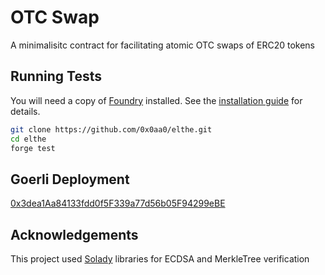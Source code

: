 # OTC Swap

A minimalisitc contract for facilitating atomic OTC swaps of ERC20 tokens

## Running Tests

You will need a copy of [Foundry](https://github.com/foundry-rs/foundry) installed. See the [installation guide](https://github.com/foundry-rs/foundry#installation) for details.

```sh
git clone https://github.com/0x0aa0/elthe.git
cd elthe
forge test
```

## Goerli Deployment

[0x3dea1Aa84133fdd0f5F339a77d56b05F94299eBE](https://goerli.etherscan.io/address/0x3dea1aa84133fdd0f5f339a77d56b05f94299ebe#code)

## Acknowledgements

This project used [Solady](https://github.com/Vectorized/solady) libraries for ECDSA and MerkleTree verification 
